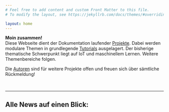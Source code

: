 ```yaml
---
# Feel free to add content and custom Front Matter to this file.
# To modify the layout, see https://jekyllrb.com/docs/themes/#overriding-theme-defaults

layout: home
---
```

**Moin zusammen!**
<br>
Diese Webseite dient der Dokumentation laufender [Projekte](./projects). Dabei werden modulare Themen in grundlegende [Tutorials](./tutorials) ausgelagert. Der bisherige thematische Schwerpunkt liegt auf IoT und maschinellem Lernen. Weitere Themenbereiche folgen. 

Die [Autoren](./authors) sind für weitere Projekte offen und freuen sich über sämtliche Rückmeldung!

<br>

--- 
## Alle News auf einen Blick: